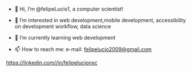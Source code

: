 - 👋 Hi, I’m @felipeLucio1, a computer scientist!
- 👀 I’m interested in web development,mobile development, accessibility on development workflow, data science
- 🌱 I’m currently learning web development

- 📫 How to reach me:
e-mail: felipelucio2009@gmail.com 

https://linkedin.com//in/felipelucionsc

<!---
felipeLucio1/felipeLucio1 is a ✨ special ✨ repository because its `README.md` (this file) appears on your GitHub profile.
You can click the Preview link to take a look at your changes.
--->
